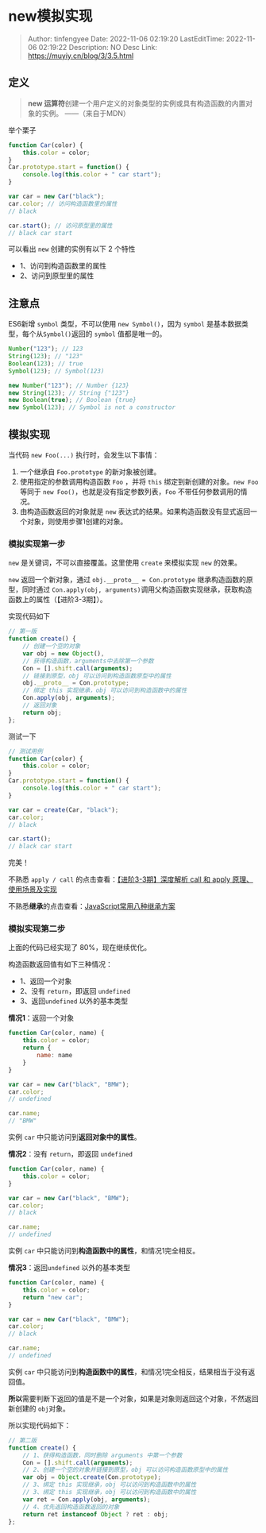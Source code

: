 # new模拟实现 <!-- omit in toc -->

> Author: tinfengyee
> Date: 2022-11-06 02:19:20
> LastEditTime: 2022-11-06 02:19:22
> Description: NO Desc
> Link: https://muyiy.cn/blog/3/3.5.html

##  定义

> **new 运算符**创建一个用户定义的对象类型的实例或具有构造函数的内置对象的实例。 ——（来自于MDN）

举个栗子

```js
function Car(color) {
    this.color = color;
}
Car.prototype.start = function() {
    console.log(this.color + " car start");
}

var car = new Car("black");
car.color; // 访问构造函数里的属性
// black

car.start(); // 访问原型里的属性
// black car start
```

可以看出 `new` 创建的实例有以下 2 个特性

- 1、访问到构造函数里的属性
- 2、访问到原型里的属性

## 注意点

ES6新增 `symbol` 类型，不可以使用 `new Symbol()`，因为 `symbol` 是基本数据类型，每个从`Symbol()`返回的 `symbol` 值都是唯一的。

```js
Number("123"); // 123
String(123); // "123"
Boolean(123); // true
Symbol(123); // Symbol(123)

new Number("123"); // Number {123}
new String(123); // String {"123"}
new Boolean(true); // Boolean {true}
new Symbol(123); // Symbol is not a constructor
```

## 模拟实现

当代码 `new Foo(...)` 执行时，会发生以下事情：

1. 一个继承自 `Foo.prototype` 的新对象被创建。
2. 使用指定的参数调用构造函数 `Foo` ，并将 `this` 绑定到新创建的对象。`new Foo` 等同于 `new Foo()`，也就是没有指定参数列表，`Foo` 不带任何参数调用的情况。
3. 由构造函数返回的对象就是 `new` 表达式的结果。如果构造函数没有显式返回一个对象，则使用步骤1创建的对象。

### 模拟实现第一步

`new` 是关键词，不可以直接覆盖。这里使用 `create` 来模拟实现 `new` 的效果。

`new` 返回一个新对象，通过 `obj.__proto__ = Con.prototype` 继承构造函数的原型，同时通过 `Con.apply(obj, arguments)`调用父构造函数实现继承，获取构造函数上的属性（【进阶3-3期】）。

实现代码如下

```js
// 第一版
function create() {
	// 创建一个空的对象
    var obj = new Object(),
	// 获得构造函数，arguments中去除第一个参数
    Con = [].shift.call(arguments);
	// 链接到原型，obj 可以访问到构造函数原型中的属性
    obj.__proto__ = Con.prototype;
	// 绑定 this 实现继承，obj 可以访问到构造函数中的属性
    Con.apply(obj, arguments);
	// 返回对象
    return obj;
};
```

测试一下

```js
// 测试用例
function Car(color) {
    this.color = color;
}
Car.prototype.start = function() {
    console.log(this.color + " car start");
}

var car = create(Car, "black");
car.color;
// black

car.start();
// black car start
```

完美！

不熟悉 `apply / call` 的点击查看：[【进阶3-3期】深度解析 call 和 apply 原理、使用场景及实现](https://juejin.im/post/5c060585e51d45480061b05f#heading-6)

不熟悉**继承**的点击查看：[JavaScript常用八种继承方案](https://juejin.im/post/5bcb2e295188255c55472db0)

### 模拟实现第二步

上面的代码已经实现了 80%，现在继续优化。

构造函数返回值有如下三种情况：

- 1、返回一个对象
- 2、没有 `return`，即返回 `undefined`
- 3、返回`undefined` 以外的基本类型

**情况1**：返回一个对象

```js
function Car(color, name) {
    this.color = color;
    return {
        name: name
    }
}

var car = new Car("black", "BMW");
car.color;
// undefined

car.name;
// "BMW"
```

实例 `car` 中只能访问到**返回对象中的属性**。

**情况2**：没有 `return`，即返回 `undefined`

```js
function Car(color, name) {
    this.color = color;
}

var car = new Car("black", "BMW");
car.color;
// black

car.name;
// undefined
```

实例 `car` 中只能访问到**构造函数中的属性**，和情况1完全相反。

**情况3**：返回`undefined` 以外的基本类型

```js
function Car(color, name) {
    this.color = color;
    return "new car";
}

var car = new Car("black", "BMW");
car.color;
// black

car.name;
// undefined
```

实例 `car` 中只能访问到**构造函数中的属性**，和情况1完全相反，结果相当于没有返回值。

**所以**需要判断下返回的值是不是一个对象，如果是对象则返回这个对象，不然返回新创建的 `obj`对象。

所以实现代码如下：

```js
// 第二版
function create() {
	// 1、获得构造函数，同时删除 arguments 中第一个参数
    Con = [].shift.call(arguments);
	// 2、创建一个空的对象并链接到原型，obj 可以访问构造函数原型中的属性
    var obj = Object.create(Con.prototype);
	// 3、绑定 this 实现继承，obj 可以访问到构造函数中的属性
	// 3、绑定 this 实现继承，obj 可以访问到构造函数中的属性
    var ret = Con.apply(obj, arguments);
	// 4、优先返回构造函数返回的对象
	return ret instanceof Object ? ret : obj;
};
```
